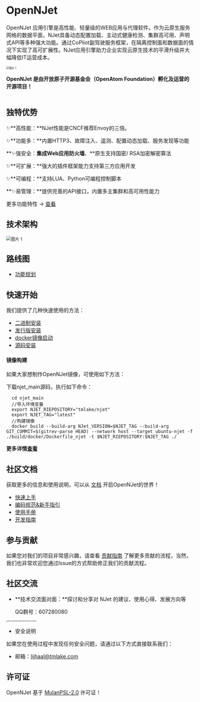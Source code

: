 # OpenNJet

OpenNJet 应用引擎是高性能、轻量级的WEB应用与代理软件。作为云原生服务网格的数据平面，NJet具备动态配置加载、主动式健康检测、集群高可用、声明式API等多种强大功能。通过CoPliot副驾驶服务框架，在隔离控制面和数据面的情况下实现了高可扩展性。NJet应用引擎助力企业实现云原生技术的平滑升级并大幅降低IT运营成本。

<img src="https://gitee.com/gebona/picture/raw/master/202308031418513.png" alt="图片 1" style="zoom:50%;" />

**OpenNJet 是由开放原子开源基金会（OpenAtom Foundation）孵化及运营的开源项目！**

<img src="https://gitee.com/gebona/picture/raw/master/202403151548527.svg" alt="LOGO" style="zoom:5%;" />

## 独特优势

✨**高性能：**NJet性能是CNCF推荐Envoy的三倍。

✨**功能多：**内置HTTP3、故障注入、遥测、配置动态加载、服务发现等功能

**✨强安全：**集成Web应用防火墙**、**原生支持国密/ RSA加密解密算法

✨**可扩展：**强大的插件框架能力支持第三方应用开发

✨**可编程：**支持LUA、Python可编程控制脚本

**✨易管理：**提供完善的API接口，内置多主集群和高可用性能力

更多功能特性 -> [查看](https://gitee.com/njet-rd/docs/blob/master/zh-cn/OpenNJet%E5%8A%9F%E8%83%BD%E7%89%B9%E6%80%A7.md)

## 技术架构

<img src="https://gitee.com/gebona/picture/raw/master/202403151528500.png" alt="图片 1" style="zoom:80%;" />

## 路线图

- [功能规划](https://gitee.com/njet-rd/njet/milestones/190511)

## **快速开始**

  我们提供了几种快速使用的方法：

-    [二进制安装](https://njet.org.cn/docs/quickstart/)
-    [发行版安装](https://njet.org.cn/docs/quickstart/)
-    [docker镜像启动](https://njet.org.cn/cases/njet-docker/)
-    [源码安装](https://njet.org.cn/docs/quickstart/)

#### **镜像构建**

  如果大家想制作OpenNJet镜像，可使用如下方法：

下载njet_main源码，执行如下命令：
```
  cd njet_main
  //导入环境变量
  export NJET_RIEPOSITORY="tmlake/njet"
  export NJET_TAG="latest"
  //构建镜像
  docker build --build-arg NJet_VERSION=$NJET_TAG --build-arg GIT_COMMIT=$(gitrev-parse HEAD) --network host --target ubuntu-njet -f ./build/docker/Dockerfile_njet -t $NJET_RIEPOSITORY:$NJET_TAG ./
```

**更多详情[查看](https://njet.org.cn/docs/quickstart/)**

## 社区文档

获取更多的信息和使用说明，可以从 [文档](https://gitee.com/njet-rd/docs) 开启OpenNJet的世界！

- [快速上手](https://njet.org.cn/docs/quickstart/)
- [编码规范&新手指引](https://gitee.com/njet-rd/docs/blob/master/zh-cn/OpenNJet%E7%BC%96%E7%A0%81%E8%A7%84%E8%8C%83%E4%BB%A5%E5%8F%8A%E6%96%B0%E6%89%8B%E6%8C%87%E5%BC%95.md)
- [使用手册](https://gitee.com/njet-rd/docs)
- [开发指南](https://gitee.com/njet-rd/docs/blob/master/zh-cn/CoPilot%E5%BC%80%E5%8F%91%E6%8C%87%E5%8D%97.md)

## 参与贡献

如果您对我们的项目非常感兴趣，请查看 [贡献指南](https://gitee.com/njet-rd/community/blob/master/%E5%BC%80%E5%8F%91%E8%80%85%E8%B4%A1%E7%8C%AE%E6%8C%87%E5%8D%97.md) 了解更多贡献的流程，当然，我们也非常欢迎您通过Issue的方式帮助修正我们的贡献流程。


## 社区交流

- **技术交流面对面：**探讨和分享对 NJet 的建议、使用心得、发展方向等

	QQ群号：607280080

<img src="https://gitee.com/gebona/picture/raw/master/202308031735418.png" alt="WeChat7df7875d28df2f367d1693b20a30762b" style="zoom:25%;" />

- 安全说明

如果您在使用过程中发现任何安全问题，请通过以下方式直接联系我们： 

- 邮箱：lijhaal@tmlake.com

## 许可证

OpenNJet 基于 [MulanPSL-2.0](http://license.coscl.org.cn/MulanPSL2/) 许可证！


